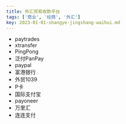 ```yaml
---
title: 外汇贸易收款平台
tags: ['商业', '经商', '外汇']
key: 2023-01-01-shangye-jingshang-waihui.md
---
```


- paytrades
- xtransfer
- PingPong
- 泛付PanPay
- paypal
- 富港银行
- 外贸1039
- P卡
- 国际支付宝
- payoneer
- 万里汇
- 连连支付